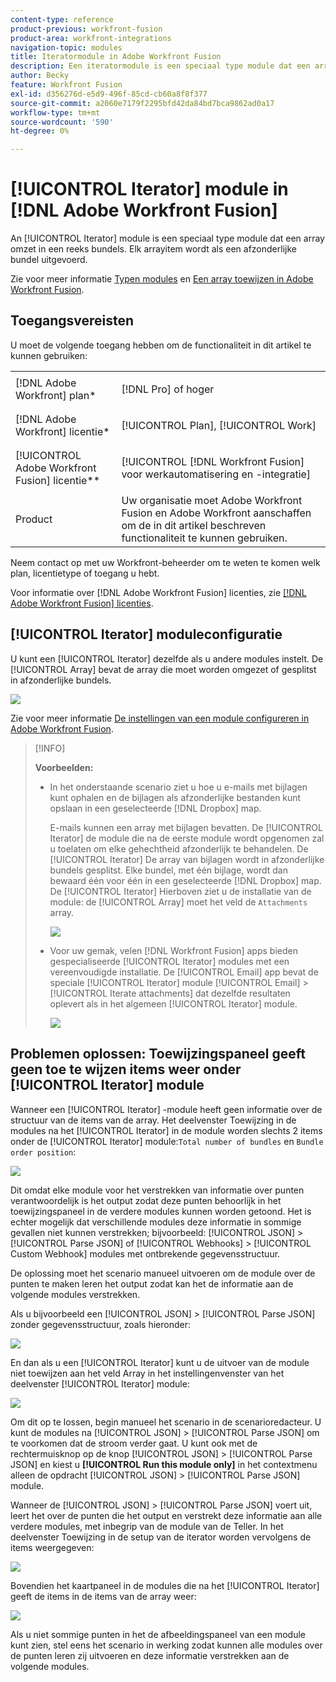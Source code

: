 ```yaml
---
content-type: reference
product-previous: workfront-fusion
product-area: workfront-integrations
navigation-topic: modules
title: Iteratormodule in Adobe Workfront Fusion
description: Een iteratormodule is een speciaal type module dat een array omzet in een reeks bundels. Elk arrayitem wordt als een afzonderlijke bundel uitgevoerd.
author: Becky
feature: Workfront Fusion
exl-id: d356276d-e5d9-496f-85cd-cb60a8f8f377
source-git-commit: a2060e7179f2295bfd42da84bd7bca9862ad0a17
workflow-type: tm+mt
source-wordcount: '590'
ht-degree: 0%

---
```


# [!UICONTROL Iterator] module in [!DNL Adobe Workfront Fusion]

An [!UICONTROL Iterator] module is een speciaal type module dat een array omzet in een reeks bundels. Elk arrayitem wordt als een afzonderlijke bundel uitgevoerd.

Zie voor meer informatie [Typen modules](../../workfront-fusion/modules/module-types.md) en [Een array toewijzen in Adobe Workfront Fusion](../../workfront-fusion/mapping/map-an-array.md).

## Toegangsvereisten

U moet de volgende toegang hebben om de functionaliteit in dit artikel te kunnen gebruiken:

<table style="table-layout:auto">
 <col> 
 <col> 
 <tbody> 
  <tr> 
    <td role="rowheader">[!DNL Adobe Workfront] plan*</td> 
   <td> <p>[!DNL Pro] of hoger</p> </td> 
  </tr> 
  <tr data-mc-conditions=""> 
   <td role="rowheader">[!DNL Adobe Workfront] licentie*</td> 
   <td> <p>[!UICONTROL Plan], [!UICONTROL Work]</p> </td> 
  </tr> 
  <tr> 
   <td role="rowheader">[!UICONTROL Adobe Workfront Fusion] licentie**</td> 
   <td> <p>[!UICONTROL [!DNL Workfront Fusion] voor werkautomatisering en -integratie] </p>  </td> 
  </tr> 
  <tr> 
   <td role="rowheader">Product</td> 
   <td>Uw organisatie moet Adobe Workfront Fusion en Adobe Workfront aanschaffen om de in dit artikel beschreven functionaliteit te kunnen gebruiken.</td> 
  </tr> 
 </tbody> 
</table>

Neem contact op met uw Workfront-beheerder om te weten te komen welk plan, licentietype of toegang u hebt.

Voor informatie over [!DNL Adobe Workfront Fusion] licenties, zie [[!DNL Adobe Workfront Fusion] licenties](../../workfront-fusion/get-started/license-automation-vs-integration.md).

## [!UICONTROL Iterator] moduleconfiguratie

U kunt een [!UICONTROL Iterator] dezelfde als u andere modules instelt. De [!UICONTROL Array] bevat de array die moet worden omgezet of gesplitst in afzonderlijke bundels.

![](assets/set-up-iterator-350x190.jpg)

Zie voor meer informatie [De instellingen van een module configureren in Adobe Workfront Fusion](../../workfront-fusion/modules/configure-a-modules-settings.md).

>[!INFO]
>
>**Voorbeelden:**
>
>* In het onderstaande scenario ziet u hoe u e-mails met bijlagen kunt ophalen en de bijlagen als afzonderlijke bestanden kunt opslaan in een geselecteerde [!DNL Dropbox] map.
   >
   >   E-mails kunnen een array met bijlagen bevatten. De [!UICONTROL Iterator] de module die na de eerste module wordt opgenomen zal u toelaten om elke gehechtheid afzonderlijk te behandelen. De [!UICONTROL Iterator] De array van bijlagen wordt in afzonderlijke bundels gesplitst. Elke bundel, met één bijlage, wordt dan bewaard één voor één in een geselecteerde [!DNL Dropbox] map. De [!UICONTROL Iterator] Hierboven ziet u de installatie van de module: de [!UICONTROL Array] moet het veld de `Attachments` array.
   >
   >   ![](assets/attachments-array-350x154.jpg)
>
>* Voor uw gemak, velen [!DNL Workfront Fusion] apps bieden gespecialiseerde [!UICONTROL Iterator] modules met een vereenvoudigde installatie. De [!UICONTROL Email] app bevat de speciale [!UICONTROL Iterator] module [!UICONTROL Email] > [!UICONTROL Iterate attachments] dat dezelfde resultaten oplevert als in het algemeen [!UICONTROL Iterator] module.
   >
   >   ![](assets/specialized-iterators-350x135.jpg)



## Problemen oplossen: Toewijzingspaneel geeft geen toe te wijzen items weer onder [!UICONTROL Iterator] module

Wanneer een [!UICONTROL Iterator] -module heeft geen informatie over de structuur van de items van de array. Het deelvenster Toewijzing in de modules na het [!UICONTROL Iterator] in de module worden slechts 2 items onder de [!UICONTROL Iterator] module:`Total number of bundles` en `Bundle order position`:

![](assets/mapping-panel-doesnt-display-350x147.png)

Dit omdat elke module voor het verstrekken van informatie over punten verantwoordelijk is het output zodat deze punten behoorlijk in het toewijzingspaneel in de verdere modules kunnen worden getoond. Het is echter mogelijk dat verschillende modules deze informatie in sommige gevallen niet kunnen verstrekken; bijvoorbeeld: [!UICONTROL JSON] > [!UICONTROL Parse JSON] of [!UICONTROL Webhooks] > [!UICONTROL Custom Webhook] modules met ontbrekende gegevensstructuur.

De oplossing moet het scenario manueel uitvoeren om de module over de punten te maken leren het output zodat kan het de informatie aan de volgende modules verstrekken.

Als u bijvoorbeeld een [!UICONTROL JSON] > [!UICONTROL Parse JSON] zonder gegevensstructuur, zoals hieronder:

![](assets/json-parse-json-350x285.png)

En dan als u een [!UICONTROL Iterator] kunt u de uitvoer van de module niet toewijzen aan het veld Array in het instellingenvenster van het deelvenster [!UICONTROL Iterator] module:

![](assets/connect-iterator-module-350x146.png)

Om dit op te lossen, begin manueel het scenario in de scenarioredacteur. U kunt de modules na [!UICONTROL JSON] > [!UICONTROL Parse JSON] om te voorkomen dat de stroom verder gaat. U kunt ook met de rechtermuisknop op de knop [!UICONTROL JSON] > [!UICONTROL Parse JSON] en kiest u **[!UICONTROL Run this module only]** in het contextmenu alleen de opdracht [!UICONTROL JSON] > [!UICONTROL Parse JSON] module.

Wanneer de [!UICONTROL JSON] > [!UICONTROL Parse JSON] voert uit, leert het over de punten die het output en verstrekt deze informatie aan alle verdere modules, met inbegrip van de module van de Teller. In het deelvenster Toewijzing in de setup van de iterator worden vervolgens de items weergegeven:

![](assets/mapping-panel-displays-items-350x131.png)

Bovendien het kaartpaneel in de modules die na het [!UICONTROL Iterator] geeft de items in de items van de array weer:

![](assets/items-contained-in-array-350x156.png)

Als u niet sommige punten in het de afbeeldingspaneel van een module kunt zien, stel eens het scenario in werking zodat kunnen alle modules over de punten leren zij uitvoeren en deze informatie verstrekken aan de volgende modules.
